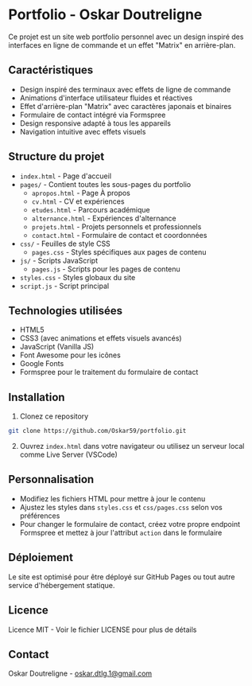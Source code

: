 # Portfolio - Oskar Doutreligne

Ce projet est un site web portfolio personnel avec un design inspiré des interfaces en ligne de commande et un effet "Matrix" en arrière-plan.

## Caractéristiques

- Design inspiré des terminaux avec effets de ligne de commande
- Animations d'interface utilisateur fluides et réactives 
- Effet d'arrière-plan "Matrix" avec caractères japonais et binaires
- Formulaire de contact intégré via Formspree
- Design responsive adapté à tous les appareils
- Navigation intuitive avec effets visuels

## Structure du projet

- `index.html` - Page d'accueil
- `pages/` - Contient toutes les sous-pages du portfolio
  - `apropos.html` - Page À propos
  - `cv.html` - CV et expériences
  - `etudes.html` - Parcours académique
  - `alternance.html` - Expériences d'alternance
  - `projets.html` - Projets personnels et professionnels
  - `contact.html` - Formulaire de contact et coordonnées
- `css/` - Feuilles de style CSS
  - `pages.css` - Styles spécifiques aux pages de contenu
- `js/` - Scripts JavaScript
  - `pages.js` - Scripts pour les pages de contenu
- `styles.css` - Styles globaux du site
- `script.js` - Script principal

## Technologies utilisées

- HTML5
- CSS3 (avec animations et effets visuels avancés)
- JavaScript (Vanilla JS)
- Font Awesome pour les icônes
- Google Fonts
- Formspree pour le traitement du formulaire de contact

## Installation

1. Clonez ce repository
```bash
git clone https://github.com/Oskar59/portfolio.git
```

2. Ouvrez `index.html` dans votre navigateur ou utilisez un serveur local comme Live Server (VSCode)

## Personnalisation

- Modifiez les fichiers HTML pour mettre à jour le contenu
- Ajustez les styles dans `styles.css` et `css/pages.css` selon vos préférences
- Pour changer le formulaire de contact, créez votre propre endpoint Formspree et mettez à jour l'attribut `action` dans le formulaire

## Déploiement

Le site est optimisé pour être déployé sur GitHub Pages ou tout autre service d'hébergement statique.

## Licence

Licence MIT - Voir le fichier LICENSE pour plus de détails

## Contact

Oskar Doutreligne - oskar.dtlg.1@gmail.com 